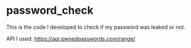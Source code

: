 # password_check
This is the code I developed to check if my password was leaked or not. 

API I used: https://api.pwnedpasswords.com/range/
